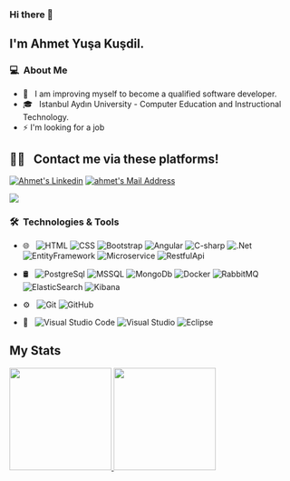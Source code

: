 ### Hi there 👋

## I'm Ahmet Yuşa Kuşdil.

### 💻 &nbsp;About Me 

- 🤔 &nbsp; I am improving myself to become a qualified software developer.
- 🎓 &nbsp; Istanbul Aydın University - Computer Education and Instructional Technology.
- ⚡ I'm looking for a job

##  🤝🏻 &nbsp; Contact me via these platforms! 

  <a href="https://www.linkedin.com/in/ahmetyusakusdil/" target="_blank" rel="nofollow"><img alt="Ahmet's Linkedin" src="https://img.shields.io/badge/LinkedIn-0077B5?style=for-the-badge&logo=linkedin&logoColor=white" /></a>
  <a href="mailto:ahmet.kusdil@gmail.com" target="_blank" rel="nofollow"><img alt="ahmet's Mail Address" src="https://img.shields.io/badge/Gmail-D14836?style=for-the-badge&logo=gmail&logoColor=white" /></a>

<img src="https://img.shields.io/badge/GitHub-100000?style=for-the-badge&logo=github&logoColor=whitee"></img>

### 🛠 &nbsp;Technologies & Tools

- 🌐 &nbsp;
  ![HTML](https://img.shields.io/badge/-HTML-333333?style=flat&logo=HTML5)
  ![CSS](https://img.shields.io/badge/-CSS-333333?style=flat&logo=CSS3&logoColor=1572B6)
  ![Bootstrap](https://img.shields.io/badge/-Bootstrap-333333?style=flat&logo=bootstrap&logoColor=563D7C)
  ![Angular](https://img.shields.io/badge/-Angular-333333?style=flat&logo=angular&logoColor=E90800)
  ![C-sharp](https://img.shields.io/badge/-C%23-5C2D91?style=flat&logo=c-sharp)
  ![.Net](https://img.shields.io/badge/-.NET-5C2D91?style=for-the-flat&logo=.net&logoColor=white)
  ![EntityFramework](https://img.shields.io/badge/-EntityFramework-5C2D91?style=flat&logo=entity-framework&logoColor=white)
  ![Microservice](https://img.shields.io/badge/-Microservice-333333?style=flat&logo=microservice&logoColor=E90800)
  ![RestfulApi](https://img.shields.io/badge/-RestfulApi-333333?style=flat&logo=restful-api&logoColor=E90800)
  
- 🛢 &nbsp;
  ![PostgreSql](https://img.shields.io/badge/-PostgreSql-333333?style=flat&logo=postgreSql)
  ![MSSQL](https://img.shields.io/badge/-Microsoft_SQL_Server-333333?style=flat&logo=microsoft-sql-server)
  ![MongoDb](https://img.shields.io/badge/-MongoDb-green?style=flat&logo=mongodb)
  ![Docker](https://img.shields.io/badge/-Docker-blue?style=flat&logo=docker)
  ![RabbitMQ](https://img.shields.io/badge/-RabbitMQ-yellow?style=flat&logo=rabbitmq&logoColor=E90800)
  ![ElasticSearch](https://img.shields.io/badge/-ElasticSearch-333333?style=flat&logo=elasticsearch&logoColor=E90800)
  ![Kibana](https://img.shields.io/badge/-Kibana-333333?style=flat&logo=kibana&logoColor=E90800)
- ⚙️ &nbsp;
  ![Git](https://img.shields.io/badge/-Git-333333?style=flat&logo=git)
  ![GitHub](https://img.shields.io/badge/-GitHub-333333?style=flat&logo=github)
- 🔧 &nbsp;
  ![Visual Studio Code](https://img.shields.io/badge/-Visual%20Studio%20Code-333333?style=flat&logo=visual-studio-code&logoColor=007ACC)
  ![Visual Studio](https://img.shields.io/badge/-Visual%20Studio-333333?style=flat&logo=visual-studio&logoColor=007ACC)
  ![Eclipse](https://img.shields.io/badge/-Eclipse-333333?style=flat&logo=eclipse&logoColor=0754EB)

## My Stats
<p>
<a href="https://github.com/ahmetyusakusdil">
  <img height="180em" src="https://github-readme-stats.vercel.app/api?username=ahmetyusakusdil&show_icons=true&theme=radical" />
  <img height="180em" src="https://github-readme-stats-eight-theta.vercel.app/api/top-langs/?username=ahmetyusakusdil&theme=radical&layout=compact&exclude_lang=java+r" />
</a>
</p>



<!--
**ahmetyusakusdil/ahmetyusakusdil** is a ✨ _special_ ✨ repository because its `README.md` (this file) appears on your GitHub profile.

Here are some ideas to get you started:

- 🔭 I’m currently working on ...

- 👯 I’m looking to collaborate on ...
- 🤔 I’m looking for help with ...
- 💬 Ask me about ...
- 📫 How to reach me: ...
- 😄 Pronouns: ...
-  Fun fact: ...
-->
